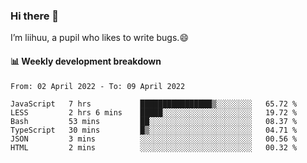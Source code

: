### Hi there 👋
I’m liihuu, a pupil who likes to write bugs.😄


#### 📊 Weekly development breakdown
<!--START_SECTION:waka-->

```text
From: 02 April 2022 - To: 09 April 2022

JavaScript   7 hrs           ████████████████▒░░░░░░░░   65.72 %
LESS         2 hrs 6 mins    █████░░░░░░░░░░░░░░░░░░░░   19.72 %
Bash         53 mins         ██░░░░░░░░░░░░░░░░░░░░░░░   08.37 %
TypeScript   30 mins         █▒░░░░░░░░░░░░░░░░░░░░░░░   04.71 %
JSON         3 mins          ░░░░░░░░░░░░░░░░░░░░░░░░░   00.56 %
HTML         2 mins          ░░░░░░░░░░░░░░░░░░░░░░░░░   00.32 %
```

<!--END_SECTION:waka-->

<!--
**liihuu/liihuu** is a ✨ _special_ ✨ repository because its `README.md` (this file) appears on your GitHub profile.

Here are some ideas to get you started:

- 🔭 I’m currently working on ...
- 🌱 I’m currently learning ...
- 👯 I’m looking to collaborate on ...
- 🤔 I’m looking for help with ...
- 💬 Ask me about ...
- 📫 How to reach me: ...
- 😄 Pronouns: ...
- ⚡ Fun fact: ...
-->
